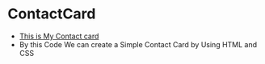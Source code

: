 # ContactCard
- [This is My Contact card](https://yeswaraditya.github.io/ContactCard/Contact)
- By this Code We can create a Simple Contact Card by Using HTML and CSS
